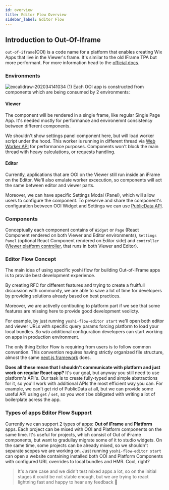 ```yaml
---
id: overview
title: Editor Flow Overview
sidebar_label: Editor Flow
---
```


## Introduction to Out-Of-Iframe
`out-of-iframe`(OOI) is a code name for a platform that enables creating Wix Apps that live in the Viewer's frame. It's similar to the old IFrame TPA but more performant. For more information head to the [official docs](https://bo.wix.com/wix-docs/client/client-frameworks#out-of-iframe).


### Environments
![excalidraw-202034141034 (1)](https://user-images.githubusercontent.com/1521229/81549372-4e322a80-9387-11ea-8d0a-2c3bd1cf38bc.png)
Each OOI app is constructed from components which are being consumed by 2 environments:

#### Viewer
The component will be rendered in a single frame, like regular Single Page App. It's needed mostly for performance and environemnt consistency between different components.

We shouldn't show settings panel component here, but will load worker script under the hood. This worker is running in different thread via [Web Worker API](https://developer.mozilla.org/en-US/docs/Web/API/Web_Workers_API/Using_web_workers) for performance purposes. Components won't block the main thread with heavy calculations, or requests handling.

#### Editor
Currently, applications that are OOI on the Viewer still run inside an iFrame on the Editor.
We'll also emulate worker excecution, so components will act the same between editor and viewer parts.

Moreover, we can have specific Settings Modal (Panel), which will allow users to configure the component. To preserve and share the component's configuration between OOI Widget and Settings we can use [PublicData API](https://dev.wix.com/api/iframe-sdk/sdk/wix.data.public#sdk_wix.data.public_wixdatapublic).


### Components
Conceptually each component contains of `Widget` or `Page` (React Component rendered on both Viewer and Editor environments), `Settings Panel` (optional React Component rendered on Editor side) and `controller` ([Viewer platform controller](https://bo.wix.com/wix-docs/client/client-viewer-platform/articles/lifecycle#client-viewer-platform_articles_lifecycle_createcontrollers), that runs in both Viewer and Editor).

### Editor Flow Concept
The main idea of using specific yoshi flow for building Out-of-iFrame apps is to provide best development experience.

By creating RFC for different features and trying to create a fruitfull discussion with community, we are able to save a lot of time for developers by providing solutions already based on best practices.

Moreover, we are activelly contibuting to platform part if we see that some features are missing here to provide good development veolicty.

For example, by just running `yoshi-flow-editor start` we'll open both editor and viewer URLs with specific query params forcing platform to load your local bundles. So w/o additional configuration developers can start working on apps in production environment.

The only thing Editor Flow is requiring from users is to follow common convention. This convention requires having strictly organized file structure, almost the same [next.js framework](https://nextjs.org/) does.

**Does all these mean that I shouldn't communicate with platform and just work on regular React app?**
It's our goal, but anyway you still need to use platform's API's. Our task is to create fully-typed and simple abstractions for it, so you'll work with additional APIs the most efficient way you can.
For example, we can't get rid of PublicData at all, but we can provide some useful API using `get` / `set`, so you won't be obligated with writing a lot of boilerplate acress the app.

### Types of apps Editor Flow Support
Currently we can support 2 types of apps: **Out of iFrame**  and **Platform** apps. 
Each project can be mixed with OOI and Platform components on the same time. It's useful for projects, which consist of Out of iFrame components, but want to gradullay migrate some of it to studio widgets. On the same time, some projects can be already mixed, so we shouldn't separate scopes we are working on.
Just running `yoshi-flow-editor start` can open a website containing installed both OOI and Platform Components with configured URL overrides to local bundles and HMR. Cool, right?

> It's a rare case and we didn't test mixed apps a lot, so on the initial stages it could be not stable enough, but we are trying to react lightning fast and happy to hear any feedback 🙂
